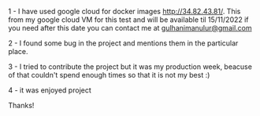 1 - I have used google cloud for docker images http://34.82.43.81/. 
This from my google cloud VM for this test and will be available til 15/11/2022
if you need after this date you can contact me at gulhanimanulur@gmail.com

2 - I found some bug in the project and mentions them in the particular place.

3 - I tried to contribute the project but it was my production week, beacuse of that couldn't spend enough times
so that it is not my best :)

4 - it was enjoyed project

Thanks!